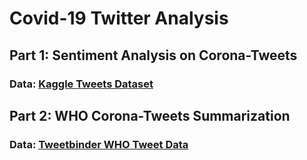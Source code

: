 # Covid-19 Twitter Analysis

## Part 1: Sentiment Analysis on Corona-Tweets
### Data: [Kaggle Tweets Dataset](https://www.kaggle.com/smid80/coronavirus-covid19-tweets)
## Part 2: WHO Corona-Tweets Summarization
### Data: [Tweetbinder WHO Tweet Data](https://docs.google.com/spreadsheets/d/1iP8dNUeePtLds0rhMbi1E9YaUqKIJ6F_c6zYG37yTXM/edit#gid=239842308)
